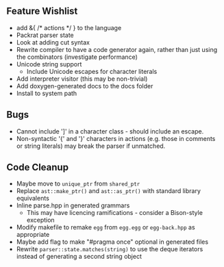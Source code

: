 ## Feature Wishlist ##
- add &{ /\* actions \*/ } to the language
- Packrat parser state
- Look at adding cut syntax
- Rewrite compiler to have a code generator again, rather than just using the combinators (investigate performance)
- Unicode string support
  - Include Unicode escapes for character literals
- Add interpreter visitor (this may be non-trivial)
- Add doxygen-generated docs to the docs folder
- Install to system path

## Bugs ##
- Cannot include ']' in a character class - should include an escape.
- Non-syntactic '{' and '}' characters in actions (e.g. those in comments or string literals) may break the parser if unmatched.

## Code Cleanup ##
- Maybe move to `unique_ptr` from `shared_ptr`
- Replace `ast::make_ptr()` and `ast::as_ptr()` with standard library equivalents
- Inline parse.hpp in generated grammars
  - This may have licencing ramifications - consider a Bison-style exception
- Modify makefile to remake `egg` from `egg.egg` or `egg-back.hpp` as appropriate
- Maybe add flag to make "#pragma once" optional in generated files
- Rewrite `parser::state.matches(string)` to use the deque iterators instead of generating a second string object